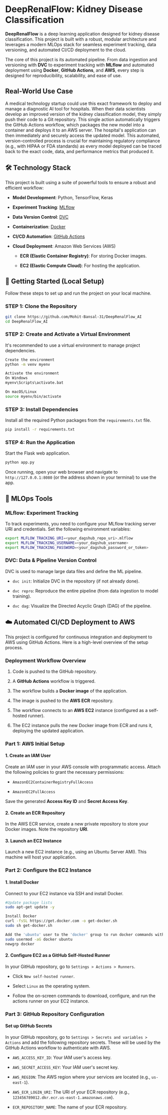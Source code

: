 # DeepRenalFlow: Kidney Disease Classification

**DeepRenalFlow** is a deep learning application designed for kidney disease classification. This project is built with a robust, modular architecture and leverages a modern MLOps stack for seamless experiment tracking, data versioning, and automated CI/CD deployment to the cloud.

The core of this project is its automated pipeline. From data ingestion and versioning with **DVC** to experiment tracking with **MLflow** and automated deployment using **Docker**, **GitHub Actions**, and **AWS**, every step is designed for reproducibility, scalability, and ease of use.


## Real-World Use Case

A medical technology startup could use this exact framework to deploy and manage a diagnostic AI tool for hospitals. When their data scientists develop an improved version of the kidney classification model, they simply push their code to a Git repository. This single action automatically triggers the GitHub Actions workflow, which packages the new model into a container and deploys it to an AWS server. The hospital's application can then immediately and securely access the updated model. This automated, version-controlled process is crucial for maintaining regulatory compliance (e.g., with HIPAA or FDA standards) as every model deployed can be traced back to the exact code, data, and performance metrics that produced it.

## 🛠️ Technology Stack

This project is built using a suite of powerful tools to ensure a robust and efficient workflow:

* **Model Development**: Python, TensorFlow, Keras

* **Experiment Tracking**: [MLflow](https://mlflow.org/)

* **Data Version Control**: [DVC](https://dvc.org/)

* **Containerization**: [Docker](https://www.docker.com/)

* **CI/CD Automation**: [GitHub Actions](https://github.com/features/actions)

* **Cloud Deployment**: Amazon Web Services (AWS)

  * **ECR (Elastic Container Registry)**: For storing Docker images.

  * **EC2 (Elastic Compute Cloud)**: For hosting the application.

## 🚀 Getting Started (Local Setup)

Follow these steps to set up and run the project on your local machine.

### **STEP 1: Clone the Repository**

``` bash
git clone https://github.com/Mohit-Bansal-31/DeepRenalFlow_AI
cd DeepRenalFlow_AI
```

### **STEP 2: Create and Activate a Virtual Environment**

It's recommended to use a virtual environment to manage project dependencies.

``` bash
Create the environment
python -m venv myenv

Activate the environment
On Windows
myenv\Scripts\activate.bat

On macOS/Linux
source myenv/bin/activate
```

### **STEP 3: Install Dependencies**

Install all the required Python packages from the `requirements.txt` file.

``` bash
pip install -r requirements.txt
```

### **STEP 4: Run the Application**

Start the Flask web application.

``` bash
python app.py
```

Once running, open your web browser and navigate to `http://127.0.0.1:8080` (or the address shown in your terminal) to use the app.

## 🔬 MLOps Tools

### **MLflow: Experiment Tracking**

To track experiments, you need to configure your MLflow tracking server URI and credentials. Set the following environment variables:

``` bash
export MLFLOW_TRACKING_URI=<your_dagshub_repo_uri>.mlflow
export MLFLOW_TRACKING_USERNAME=<your_dagshub_username>
export MLFLOW_TRACKING_PASSWORD=<your_dagshub_password_or_token>
```

### **DVC: Data & Pipeline Version Control**

DVC is used to manage large data files and define the ML pipeline.

* `dvc init`: Initialize DVC in the repository (if not already done).

* `dvc repro`: Reproduce the entire pipeline (from data ingestion to model training).

* `dvc dag`: Visualize the Directed Acyclic Graph (DAG) of the pipeline.

## ☁️ Automated CI/CD Deployment to AWS

This project is configured for continuous integration and deployment to AWS using GitHub Actions. Here is a high-level overview of the setup process.

### **Deployment Workflow Overview**

1. Code is pushed to the GitHub repository.

2. A **GitHub Actions** workflow is triggered.

3. The workflow builds a **Docker image** of the application.

4. The image is pushed to the **AWS ECR** repository.

5. The workflow connects to an **AWS EC2** instance (configured as a self-hosted runner).

6. The EC2 instance pulls the new Docker image from ECR and runs it, deploying the updated application.

### **Part 1: AWS Initial Setup**

#### **1. Create an IAM User**

Create an IAM user in your AWS console with programmatic access. Attach the following policies to grant the necessary permissions:

* `AmazonEC2ContainerRegistryFullAccess`

* `AmazonEC2FullAccess`

Save the generated **Access Key ID** and **Secret Access Key**.

#### **2. Create an ECR Repository**

In the AWS ECR service, create a new private repository to store your Docker images. Note the repository **URI**.

#### **3. Launch an EC2 Instance**

Launch a new EC2 instance (e.g., using an Ubuntu Server AMI). This machine will host your application.

### **Part 2: Configure the EC2 Instance**

#### **1. Install Docker**

Connect to your EC2 instance via SSH and install Docker.

``` bash
#Update package lists
sudo apt-get update -y

Install Docker
curl -fsSL https://get.docker.com -o get-docker.sh
sudo sh get-docker.sh

Add the 'ubuntu' user to the 'docker' group to run docker commands without sudo
sudo usermod -aG docker ubuntu
newgrp docker
```

#### **2. Configure EC2 as a GitHub Self-Hosted Runner**

In your GitHub repository, go to `Settings > Actions > Runners`.

* Click `New self-hosted runner`.

* Select `Linux` as the operating system.

* Follow the on-screen commands to download, configure, and run the actions runner on your EC2 instance.

### **Part 3: GitHub Repository Configuration**

#### **Set up GitHub Secrets**

In your GitHub repository, go to `Settings > Secrets and variables > Actions` and add the following repository secrets. These will be used by the GitHub Actions workflow to authenticate with AWS.

* `AWS_ACCESS_KEY_ID`: Your IAM user's access key.

* `AWS_SECRET_ACCESS_KEY`: Your IAM user's secret key.

* `AWS_REGION`: The AWS region where your services are located (e.g., `us-east-1`).

* `AWS_ECR_LOGIN_URI`: The URI of your ECR repository (e.g., `123456789012.dkr.ecr.us-east-1.amazonaws.com`).

* `ECR_REPOSITORY_NAME`: The name of your ECR repository.
